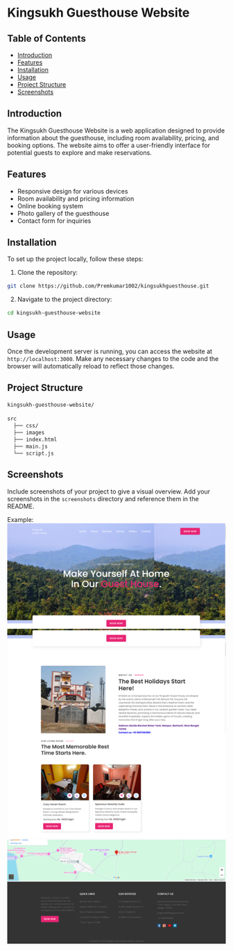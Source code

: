 # Kingsukh Guesthouse Website

## Table of Contents

- [Introduction](#introduction)
- [Features](#features)
- [Installation](#installation)
- [Usage](#usage)
- [Project Structure](#project-structure)
- [Screenshots](#screenshots)

## Introduction

The Kingsukh Guesthouse Website is a web application designed to provide information about the guesthouse, including room availability, pricing, and booking options. The website aims to offer a user-friendly interface for potential guests to explore and make reservations.

## Features

- Responsive design for various devices
- Room availability and pricing information
- Online booking system
- Photo gallery of the guesthouse
- Contact form for inquiries

## Installation

To set up the project locally, follow these steps:

1. Clone the repository:
  ```bash
  git clone https://github.com/Premkumar1002/kingsukhguesthouse.git
  ```
2. Navigate to the project directory:
  ```bash
  cd kingsukh-guesthouse-website
  ```

## Usage

Once the development server is running, you can access the website at `http://localhost:3000`. Make any necessary changes to the code and the browser will automatically reload to reflect those changes.

## Project Structure

```
kingsukh-guesthouse-website/

src
  ├── css/
  ├── images
  ├── index.html
  ├── main.js
  └── script.js

```

## Screenshots

Include screenshots of your project to give a visual overview. Add your screenshots in the `screenshots` directory and reference them in the README.

Example:
![Homepage Screenshot](screenshot/HomeSection.png)
![Booking Screenshot](screenshot/BookingSection.png)
![Detail Screenshot](screenshot/DetailsSection.png)
![Footer Screenshot](screenshot/Footer.png)

